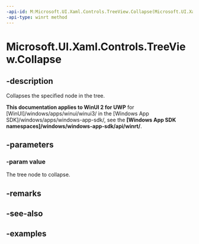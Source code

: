```yaml
---
-api-id: M:Microsoft.UI.Xaml.Controls.TreeView.Collapse(Microsoft.UI.Xaml.Controls.TreeViewNode)
-api-type: winrt method
---
```


<!-- Method syntax.
public void TreeView.Collapse(TreeViewNode value)
-->

# Microsoft.UI.Xaml.Controls.TreeView.Collapse

## -description

Collapses the specified node in the tree.

**This documentation applies to WinUI 2 for UWP** for [WinUI]/windows/apps/winui/winui3/ in the [Windows App SDK]/windows/apps/windows-app-sdk/, see the **[Windows App SDK namespaces]/windows/windows-app-sdk/api/winrt/**.

## -parameters
### -param value

The tree node to collapse.

## -remarks

## -see-also

## -examples

